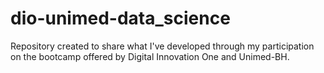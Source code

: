 # dio-unimed-data_science
Repository created to share what I've developed through my participation on the bootcamp offered by Digital Innovation One and Unimed-BH.
